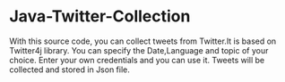 # Java-Twitter-Collection

With this source code, you can collect tweets from Twitter.It is based on Twitter4j library.
You can specify the Date,Language and topic of your choice.
Enter your own credentials and you can use it.
Tweets will be collected and stored in Json file.

